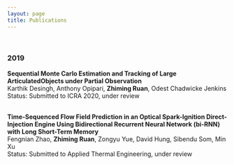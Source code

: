 ```yaml
---
layout: page
title: Publications
---
```


<br />

<h3>
    <a name='2019'></a> 2019
</h3>
<div class="media">
    <div class="media-body">
       <p class="media-heading">
          <strong>Sequential  Monte  Carlo  Estimation  and  Tracking  of  Large  ArticulatedObjects  under  Partial  Observation
</strong><br />
          Karthik Desingh, Anthony Opipari, <b>Zhiming Ruan</b>, Odest Chadwicke Jenkins<br />
          Status: Submitted to ICRA 2020, under review<br />
          <br />
       </p>
        <p class="media-heading">
          <strong>Time-Sequenced Flow Field Prediction in an Optical Spark-Ignition Direct-Injection Engine Using Bidirectional Recurrent Neural Network (bi-RNN) with Long Short-Term Memory
</strong><br />
          Fengnian Zhao, <b>Zhiming Ruan</b>, Zongyu Yue, David Hung, Sibendu Som, Min Xu<br />
          Status: Submitted to Applied Thermal Engineering, under review<br />
          <br />
       </p>
    </div>
</div>
<h3>
